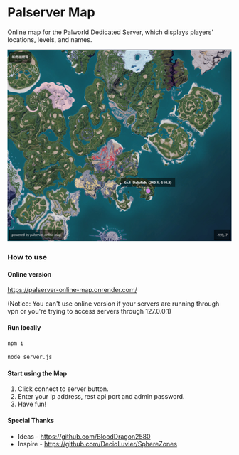 # Palserver Map

Online map for the Palworld Dedicated Server, which displays players' locations, levels, and names.

![](./preview.png)

### How to use

#### Online version

https://palserver-online-map.onrender.com/

(Notice: You can't use online version if your servers are running through vpn or you're trying to access servers through 127.0.0.1)

#### Run locally 

```bash
npm i
```

```bash
node server.js
```

#### Start using the Map

1. Click connect to server button.
2. Enter your Ip address, rest api port and admin password.
3. Have fun!

#### Special Thanks

- Ideas - https://github.com/BloodDragon2580
- Inspire - https://github.com/DecioLuvier/SphereZones

